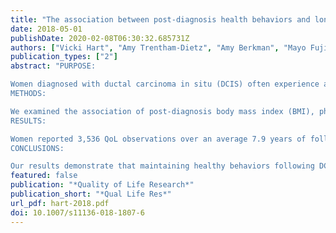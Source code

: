 ```yaml
---
title: "The association between post-diagnosis health behaviors and long-term quality of life in survivors of ductal carcinoma in situ: a population-based longitudinal cohort study"
date: 2018-05-01
publishDate: 2020-02-08T06:30:32.685731Z
authors: ["Vicki Hart", "Amy Trentham-Dietz", "Amy Berkman", "Mayo Fujii", "Christopher Veal", "John Hampton", "Ronald Gangnon", "Polly Newcomb", "Susan Gilchrist", "Brian Sprague"]
publication_types: ["2"]
abstract: "PURPOSE:

Women diagnosed with ductal carcinoma in situ (DCIS) often experience adverse changes in health-related behaviors following diagnosis. The impact of health behaviors on long-term quality of life (QoL) in DCIS survivors has not been investigated.
METHODS:

We examined the association of post-diagnosis body mass index (BMI), physical activity, alcohol, and smoking with QoL among 1448 DCIS survivors aged 20-74 enrolled in the population-based Wisconsin in situ Cohort from 1997 to 2006. Health behaviors and QoL were self-reported during biennial post-diagnosis interviews. Physical and mental QoL were measured using the validated SF-36 questionnaire. Generalized linear regression was used to determine the association between behaviors and QoL with adjustment for confounders. Lagged behavior variables were used to predict QoL during follow-up and avoid reverse causation.
RESULTS:

Women reported 3,536 QoL observations over an average 7.9 years of follow-up. Women maintaining a healthy BMI had on average a significantly higher summary measure score of physical QoL than obese women (normal versus obese: β = 3.02; 2.18, 3.85). Physical QoL scores were also elevated among those who were physically active (5 + h/week vs. none: β = 1.96; 0.72, 3.20), those consuming at least seven drinks/week of alcohol (vs. none; β = 1.40; 0.39, 2.41), and nonsmokers (vs. current smokers: β = 1.80; 0.89, 2.71). Summary measures of mental QoL were significantly higher among women who were moderately physically active (up to 2 h/week vs. none: β = 1.11; 0.30, 1.92) and nonsmokers (vs. current smokers: β = 1.49;0.45, 2.53).
CONCLUSIONS:

Our results demonstrate that maintaining healthy behaviors following DCIS treatment is associated with modest improvements in long-term QoL. These results inform interventions aimed at promoting healthy behaviors and optimizing QoL in DCIS survivors."
featured: false
publication: "*Quality of Life Research*"
publication_short: "*Qual Life Res*"
url_pdf: hart-2018.pdf
doi: 10.1007/s11136-018-1807-6
---
```


